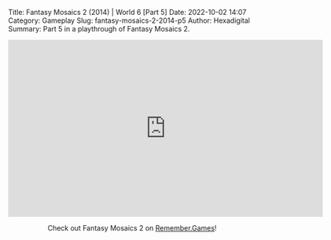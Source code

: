Title: Fantasy Mosaics 2 (2014) | World 6 [Part 5]
Date: 2022-10-02 14:07
Category: Gameplay
Slug: fantasy-mosaics-2-2014-p5
Author: Hexadigital
Summary: Part 5 in a playthrough of Fantasy Mosaics 2.

<center><iframe src="https://www.youtube.com/embed/Fi5nMOxo05w?feature=oembed" allow="accelerometer; autoplay; encrypted-media; gyroscope; picture-in-picture" width="640" height="360" frameborder="0"></iframe>

Check out Fantasy Mosaics 2 on [Remember.Games](https://remember.games/game/6395/fantasy-mosaics-2/)!</center>

